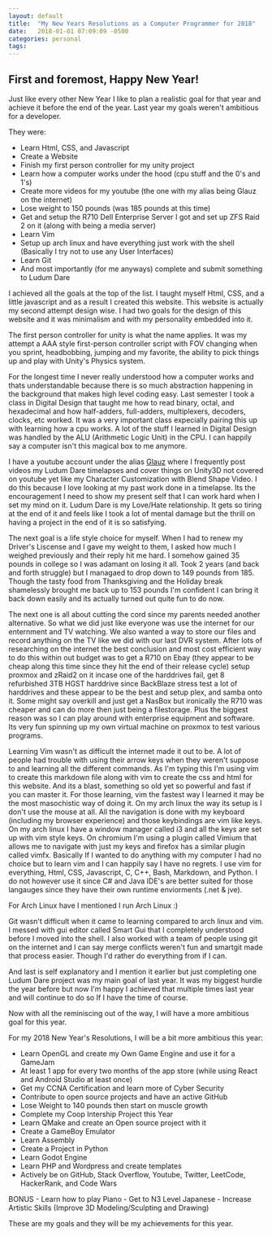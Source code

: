 ```yaml
---
layout: default
title:  "My New Years Resolutions as a Computer Programmer for 2018"
date:   2018-01-01 07:09:09 -0500
categories: personal 
tags: 
---
```



First and foremost, Happy New Year!
---

<div class="content-spacing"></div>


Just like every other New Year I like to plan a realistic goal for that year and achieve it before the end of the year.
Last year my goals weren't ambitious for a developer.

They were:

- Learn Html, CSS, and Javascript
- Create a Website
- Finish my first person controller for my unity project
- Learn how a computer works under the hood (cpu stuff and the 0's and 1's)
- Create more videos for my youtube (the one with my alias being Glauz on the internet)
- Lose weight to 150 pounds (was 185 pounds at this time)
- Get and setup the R710 Dell Enterprise Server I got and set up ZFS Raid 2 on it (along with being a media server)
- Learn Vim
- Setup up arch linux and have everything just work with the shell (Basically I try not to use any User Interfaces)
- Learn Git
- And most importantly (for me anyways) complete and submit something to Ludum Dare 


<div class="content-spacing"></div>

I achieved all the goals at the top of the list. I taught myself Html, CSS, and a little javascript and as a result I created this website. This website is actually my second attempt design wise. I had two goals for the design of this website and it was minimalism and with my personality embedded into it. 

The first person controller for unity is what the name applies. It was my attempt a AAA style first-person controller script with FOV changing when you sprint, headbobbing, jumping and my favorite, the ability to pick things up and play with Unity's Physics system.

For the longest time I never really understood how a computer works and thats understandable because there is so much abstraction happening in the background that makes high level coding easy. Last semester I took a class in Digital Design that taught me how to read binary, octal, and hexadecimal and how half-adders, full-adders, multiplexers, decoders, clocks, etc worked. It was a very important class expecially pairing this up with learning how a cpu works. A lot of the stuff I learned in Digital Design was handled by the ALU (Arithmetic Logic Unit) in the CPU. I can happily say a computer isn't this magical box to me anymore.

I have a youtube account under the alias [Glauz](https://www.youtube.com/glauzcoding) where I frequently post videos my Ludum Dare timelapses and cover things on Unity3D not covered on youtube yet like my Character Customization with Blend Shape Video. I do this because I love looking at my past work done in a timelapse. Its the encouragement I need to show my present self that I can work hard when I set my mind on it. Ludum Dare is my Love/Hate relationship. It gets so tiring at the end of it and feels like I took a lot of mental damage but the thrill on having a project in the end of it is so satisfying.

The next goal is a life style choice for myself. When I had to renew my Driver's Liscense and I gave my weight to them, I asked how much I weighed previously and their reply hit me hard. I somehow gained 35 pounds in college so I was adamant on losing it all. Took 2 years (and back and forth struggle) but I managaed to drop down to 149 pounds from 185. Though the tasty food from Thanksgiving and the Holiday break shamelessly brought me back up to 153 pounds I'm confident I can bring it back down easily and its actually turned out quite fun to do now.

The next one is all about cutting the cord since my parents needed another alternative. So what we did just like everyone was use the internet for our enternment and TV watching. We also wanted a way to store our files and record anything on the TV like we did with our last DVR system. After lots of researching on the internet the best conclusion and most cost efficient way to do this within out budget was to get a R710 on Ebay (they appear to be cheap along this time since they hit the end of their release cycle) setup  proxmox and zRaid2 on it incase one of the harddrives fail, get 8 refurbished 3TB HGST harddrive since BackBlaze stress test a lot of harddrives and these appear to be the best and setup plex, and samba onto it. Some might say overkill and just get a NasBox but ironically the R710 was cheaper and can do more then just being a filestorage. Plus the biggest reason was so I can play around with enterprise equipment and software. Its very fun spinning up my own virtual machine on proxmox to test various programs. 

Learning Vim wasn't as difficult the internet made it out to be. A lot of people had trouble with using their arrow keys when they weren't suppose to and learning all the different commands. As I'm typing this I'm using vim to create this markdown file along with vim to create the css and html for this website. And its a blast, something so old yet so powerful and fast if you can master it. For those learning, vim the fastest way I learned it may be the most masochistic way of doing it. On my arch linux the way its setup is I don't use the mouse at all. All the navigation is done with my keyboard (including my browser experience) and those keybindings are vim like keys. On my arch linux I have a window manager called i3 and all the keys are set up with vim style keys. On chromium I'm using a plugin called Vimium that allows me to navigate with just my keys and firefox has a similar plugin called vimfx. Basically If I wanted to do anything with my computer I had no choice but to learn vim and I can happily say I have no regrets. I use vim for everything, Html, CSS, Javascript, C, C++, Bash, Markdown, and Python. I do not however use it since C# and Java IDE's are better suited for those langauges since they have their own runtime enviorments (.net & jve).

For Arch Linux have I mentioned I run Arch Linux :) 

Git wasn't difficult when it came to learning compared to arch linux and vim. I messed with  gui editor called Smart Gui that I completely understood before I moved into the shell. I also worked with a team of people using git on the internet and I can say merge conflicts weren't fun and smartgit made that process easier. Though I'd rather do everything from if I can.

And last is self explanatory and I mention it earlier but just completing one Ludum Dare project was my main goal of last year. It was my biggest hurdle the year before but now I'm happy I achieved that multiple times last year and will continue to do so If I have the time of course.

Now with all the reminiscing out of the way, I will have a more ambitious goal for this year.

For my 2018 New Year's Resolutions, I will be a bit more ambitious this year:

- Learn OpenGL and create my Own Game Engine and use it for a GameJam
- At least 1 app for every two months of the app store (while using React and Android Studio at least once)
- Get my CCNA Certification and learn more of Cyber Security
- Contribute to open source projects and have an active GitHub
- Lose Weight to 140 pounds then start on muscle growth
- Complete my Coop Intership Project this Year
- Learn QMake and create an Open source project with it
- Create a GameBoy Emulator
- Learn Assembly
- Create a Project in Python
- Learn Godot Engine
- Learn PHP and Wordpress and create templates
- Actively be on GitHub, Stack Overflow, Youtube, Twitter, LeetCode, HackerRank, and Code Wars

<div class="content-spacing"></div>
BONUS
- Learn how to play Piano
- Get to N3 Level Japanese
- Increase Artistic Skills (Improve 3D Modeling/Sculpting and Drawing)

These are my goals and they will be my achievements for this year.



